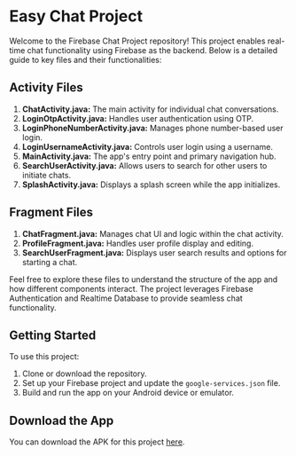 # Easy Chat Project

Welcome to the Firebase Chat Project repository! This project enables real-time chat functionality using Firebase as the backend. Below is a detailed guide to key files and their functionalities:

## Activity Files

1. **ChatActivity.java:** The main activity for individual chat conversations.
2. **LoginOtpActivity.java:** Handles user authentication using OTP.
3. **LoginPhoneNumberActivity.java:** Manages phone number-based user login.
4. **LoginUsernameActivity.java:** Controls user login using a username.
5. **MainActivity.java:** The app's entry point and primary navigation hub.
6. **SearchUserActivity.java:** Allows users to search for other users to initiate chats.
7. **SplashActivity.java:** Displays a splash screen while the app initializes.

## Fragment Files

1. **ChatFragment.java:** Manages chat UI and logic within the chat activity.
2. **ProfileFragment.java:** Handles user profile display and editing.
3. **SearchUserFragment.java:** Displays user search results and options for starting a chat.

Feel free to explore these files to understand the structure of the app and how different components interact. The project leverages Firebase Authentication and Realtime Database to provide seamless chat functionality.

## Getting Started

To use this project:

1. Clone or download the repository.
2. Set up your Firebase project and update the `google-services.json` file.
3. Build and run the app on your Android device or emulator.

## Download the App

You can download the APK for this project [here](https://drive.google.com/file/d/14B9C_tDGC-PjwbjXAqwcXJ1hOPBljV6_/view?usp=sharing).
